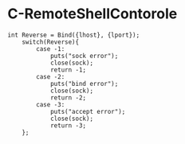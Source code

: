 # C-RemoteShellContorole



	int Reverse = Bind({lhost}, {lport});
		switch(Reverse){
			case -1:
				puts("sock error");
				close(sock);
				return -1;
			case -2:
				puts("bind error");
				close(sock);
				return -2;
			case -3:
				puts("accept error");
				close(sock);
				return -3;
		};

